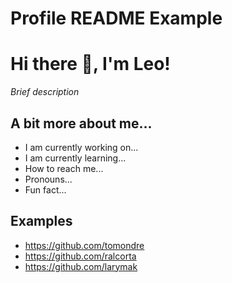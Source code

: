 # Profile README Example

# Hi there 👋, I'm Leo!
*Brief description*

## A bit more about me...
- I am currently working on...
- I am currently learning...
- How to reach me...
- Pronouns...
- Fun fact...


## Examples
- https://github.com/tomondre
- https://github.com/ralcorta
- https://github.com/larymak